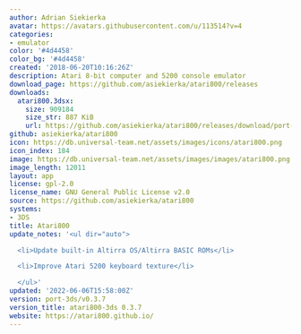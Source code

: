 ```yaml
---
author: Adrian Siekierka
avatar: https://avatars.githubusercontent.com/u/113514?v=4
categories:
- emulator
color: '#4d4458'
color_bg: '#4d4458'
created: '2018-06-20T10:16:26Z'
description: Atari 8-bit computer and 5200 console emulator
download_page: https://github.com/asiekierka/atari800/releases
downloads:
  atari800.3dsx:
    size: 909184
    size_str: 887 KiB
    url: https://github.com/asiekierka/atari800/releases/download/port-3ds/v0.3.7/atari800.3dsx
github: asiekierka/atari800
icon: https://db.universal-team.net/assets/images/icons/atari800.png
icon_index: 184
image: https://db.universal-team.net/assets/images/images/atari800.png
image_length: 12011
layout: app
license: gpl-2.0
license_name: GNU General Public License v2.0
source: https://github.com/asiekierka/atari800
systems:
- 3DS
title: Atari800
update_notes: '<ul dir="auto">

  <li>Update built-in Altirra OS/Altirra BASIC ROMs</li>

  <li>Improve Atari 5200 keyboard texture</li>

  </ul>'
updated: '2022-06-06T15:58:00Z'
version: port-3ds/v0.3.7
version_title: atari800-3ds 0.3.7
website: https://atari800.github.io/
---
```

